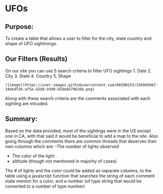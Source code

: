 # UFOs

## Purpose:

To create a table that allows a user to filter for the city, state country and shape of UFO sightinings.

## Our Filters   (Results)

  On our site you can use 5 search criteria to filter UFO sightings
    1. Date
    2. City
    3. State
    4. Country
    5. Shape
    
    ![image](https://user-images.githubusercontent.com/68198233/156945667-34e6df20-af5e-42d8-9390-b5de8e79626b.png)

    
  Along with these search criteria are the comments associated with each sighting are inlcuded.
  
  ## Summary:
  
  Based on the data provided, most of the sightings were in the US except one in CA, with that said it would be beneficial to add a map to the site. Also going through the comments there are common threads that deserves their own columns which are:
  -The number of lights observed
  - The color of the light
  - altitude (though not mentioned in majority of cases)

The # of lights and the color could be added as separate columns, to the table using a javascript function that searches the string of each comment state menton for a color, and a number (of type string that would be converted to a number of type number)

  
